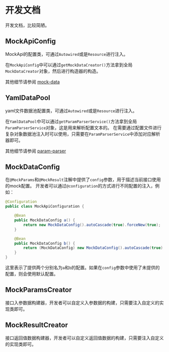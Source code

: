 # 开发文档

开发文档，比较简陋。

## MockApiConfig

MockApi的配置类，可通过`Autowired`或是`Resource`进行注入。

在`MockApiConfig`中可以通过`getMockDataCreator()`方法拿到全局`MockDataCreator`对象，然后进行构造器的构造。

其他细节请参阅 [mock-data](https://github.com/Velrif/mock-data)

## YamlDataPool

yaml文件数据池配置类，可通过`Autowired`或是`Resource`进行注入。

在`YamlDataPool`中可以通过`getParamParserService()`方法拿到全局`ParamParserService`对象，这是用来解析配置文本的。
在需要通过配置文件进行复杂对象数据池注入时可以使用，只需要在`ParamParserService`中添加对应解析器即可。

其他细节请参阅 [param-parser](https://github.com/Velrif/param-parser)

## MockDataConfig

在`@MockParams`和`@MockResult`注解中提供了`config`参数，用于描述当前接口使用的mock配置。
开发者可以通过`@configuration`的方式进行不同配置的注入，例如：

```java
@Configuration
public class MockApiConfiguration {

    @Bean
    public MockDataConfig a() {
        return new MockDataConfig().autoCascade(true).forceNew(true);
    }

    @Bean
    public MockDataConfig b() {
        return (MockDataConfig) new MockDataConfig().autoCascade(true).forceNew(true).fieldValue(String.class, "123");
    }
}
```

这里表示了提供两个分别名为`a`和`b`的配置。如果在`config`参数中使用了未提供的配置，则会使用默认配置。

## MockParamsCreator

接口入参数据构建器，开发者可以自定义入参数据的构建，只需要注入自定义的实现类即可。

## MockResultCreator

接口返回值数据构建器，开发者可以自定义返回值数据的构建，只需要注入自定义的实现类即可。
